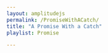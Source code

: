 ```yaml
---
layout: amplitudejs
permalink: /PromiseWithACatch/
title: "A Promise With a Catch"
playlist: Promise

---
```

